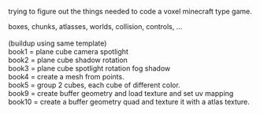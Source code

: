 
trying to figure out the things needed to code a voxel minecraft type game.<br>

boxes, chunks, atlasses, worlds, collision, controls, ...<br>
<br>
(buildup using same template)<br>
book1 = plane cube camera spotlight<br>
book2 = plane cube shadow rotation<br>
book3 = plane cube spotlight rotation fog shadow<br>
book4 = create a mesh from points.<br>
book5 = group 2 cubes, each cube of different color.<br>
book9 = create buffer geometry and load texture and set uv mapping<br>
book10 = create a buffer geometry quad and texture it with a atlas texture.<br>

